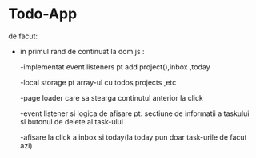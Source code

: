 # Todo-App

de facut: 

* in primul rand de continuat la dom.js :
  
  -implementat event listeners pt add project(),inbox ,today
  
  -local storage pt array-ul cu todos,projects ,etc 

  -page loader care sa stearga continutul anterior la click  

  -event listener si logica de afisare pt. sectiune de informatii a taskului \
    si butonul de delete al task-ului

  -afisare la click a inbox si today(la today pun doar task-urile de facut azi)
